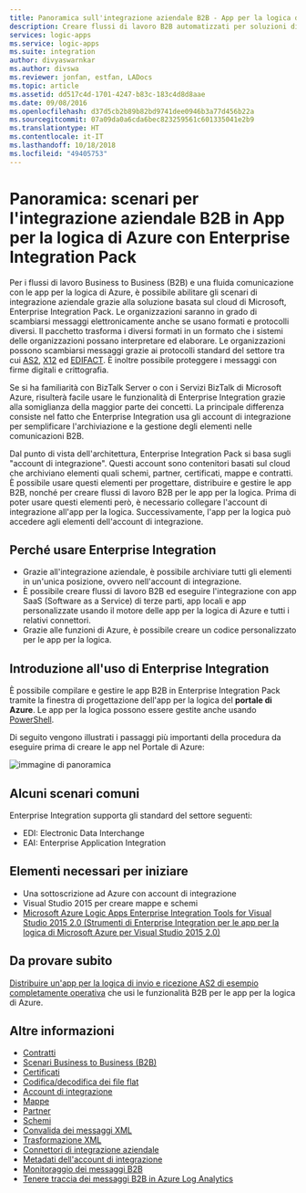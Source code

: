 ```yaml
---
title: Panoramica sull'integrazione aziendale B2B - App per la logica di Azure | Microsoft Docs
description: Creare flussi di lavoro B2B automatizzati per soluzioni di integrazione aziendale con App per la logica di Azure e Enterprise Integration Pack
services: logic-apps
ms.service: logic-apps
ms.suite: integration
author: divyaswarnkar
ms.author: divswa
ms.reviewer: jonfan, estfan, LADocs
ms.topic: article
ms.assetid: dd517c4d-1701-4247-b83c-183c4d8d8aae
ms.date: 09/08/2016
ms.openlocfilehash: d37d5cb2b89b82bd9741dee0946b3a77d456b22a
ms.sourcegitcommit: 07a09da0a6cda6bec823259561c601335041e2b9
ms.translationtype: HT
ms.contentlocale: it-IT
ms.lasthandoff: 10/18/2018
ms.locfileid: "49405753"
---
```

# <a name="overview-b2b-enterprise-integration-scenarios-in-azure-logic-apps-with-enterprise-integration-pack"></a>Panoramica: scenari per l'integrazione aziendale B2B in App per la logica di Azure con Enterprise Integration Pack

Per i flussi di lavoro Business to Business (B2B) e una fluida comunicazione con le app per la logica di Azure, è possibile abilitare gli scenari di integrazione aziendale grazie alla soluzione basata sul cloud di Microsoft, Enterprise Integration Pack. Le organizzazioni saranno in grado di scambiarsi messaggi elettronicamente anche se usano formati e protocolli diversi. Il pacchetto trasforma i diversi formati in un formato che i sistemi delle organizzazioni possano interpretare ed elaborare. Le organizzazioni possono scambiarsi messaggi grazie ai protocolli standard del settore tra cui [AS2](../logic-apps/logic-apps-enterprise-integration-as2.md), [X12](logic-apps-enterprise-integration-x12.md) ed [EDIFACT](../logic-apps/logic-apps-enterprise-integration-edifact.md). È inoltre possibile proteggere i messaggi con firme digitali e crittografia.

Se si ha familiarità con BizTalk Server o con i Servizi BizTalk di Microsoft Azure, risulterà facile usare le funzionalità di Enterprise Integration grazie alla somiglianza della maggior parte dei concetti. La principale differenza consiste nel fatto che Enterprise Integration usa gli account di integrazione per semplificare l'archiviazione e la gestione degli elementi nelle comunicazioni B2B. 

Dal punto di vista dell'architettura, Enterprise Integration Pack si basa sugli "account di integrazione". Questi account sono contenitori basati sul cloud che archiviano elementi quali schemi, partner, certificati, mappe e contratti. È possibile usare questi elementi per progettare, distribuire e gestire le app B2B, nonché per creare flussi di lavoro B2B per le app per la logica. Prima di poter usare questi elementi però, è necessario collegare l'account di integrazione all'app per la logica. Successivamente, l'app per la logica può accedere agli elementi dell'account di integrazione.

## <a name="why-should-you-use-enterprise-integration"></a>Perché usare Enterprise Integration

* Grazie all'integrazione aziendale, è possibile archiviare tutti gli elementi in un'unica posizione, ovvero nell'account di integrazione.
* È possibile creare flussi di lavoro B2B ed eseguire l'integrazione con app SaaS (Software as a Service) di terze parti, app locali e app personalizzate usando il motore delle app per la logica di Azure e tutti i relativi connettori.
* Grazie alle funzioni di Azure, è possibile creare un codice personalizzato per le app per la logica.

## <a name="how-to-get-started-with-enterprise-integration"></a>Introduzione all'uso di Enterprise Integration

È possibile compilare e gestire le app B2B in Enterprise Integration Pack tramite la finestra di progettazione dell'app per la logica del **portale di Azure**. Le app per la logica possono essere gestite anche usando [PowerShell](https://docs.microsoft.com/powershell/module/azurerm.logicapp "App per la logica in PowerShell").

Di seguito vengono illustrati i passaggi più importanti della procedura da eseguire prima di creare le app nel Portale di Azure:

![immagine di panoramica](media/logic-apps-enterprise-integration-overview/overview-0.png)  

## <a name="what-are-some-common-scenarios"></a>Alcuni scenari comuni

Enterprise Integration supporta gli standard del settore seguenti:

* EDI: Electronic Data Interchange
* EAI: Enterprise Application Integration

## <a name="heres-what-you-need-to-get-started"></a>Elementi necessari per iniziare

* Una sottoscrizione ad Azure con account di integrazione
* Visual Studio 2015 per creare mappe e schemi
* [Microsoft Azure Logic Apps Enterprise Integration Tools for Visual Studio 2015 2.0 (Strumenti di Enterprise Integration per le app per la logica di Microsoft Azure per Visual Studio 2015 2.0)](https://aka.ms/vsmapsandschemas)  

## <a name="try-it-now"></a>Da provare subito

[Distribuire un'app per la logica di invio e ricezione AS2 di esempio completamente operativa](https://github.com/Azure/azure-quickstart-templates/tree/master/201-logic-app-as2-send-receive) che usi le funzionalità B2B per le app per la logica di Azure.

## <a name="learn-more"></a>Altre informazioni
* [Contratti](../logic-apps/logic-apps-enterprise-integration-agreements.md "Informazioni sui contratti di Enterprise Integration")
* [Scenari Business to Business (B2B)](../logic-apps/logic-apps-enterprise-integration-b2b.md "Informazioni su come creare app per la logica con funzionalità B2B")  
* [Certificati](logic-apps-enterprise-integration-certificates.md "Informazioni sui certificati di Enterprise Integration")
* [Codifica/decodifica dei file flat](logic-apps-enterprise-integration-flatfile.md "Informazioni su come codificare e decodificare il contenuto dei file flat")  
* [Account di integrazione](../logic-apps/logic-apps-enterprise-integration-accounts.md "Informazioni sugli account di integrazione")
* [Mappe](../logic-apps/logic-apps-enterprise-integration-maps.md "Informazioni sulle mappe di Enterprise Integration")
* [Partner](logic-apps-enterprise-integration-partners.md "Informazioni sui partner di Enterprise Integration")
* [Schemi](logic-apps-enterprise-integration-schemas.md "Informazioni sugli schemi di Enterprise Integration")
* [Convalida dei messaggi XML](logic-apps-enterprise-integration-xml.md "Informazioni su come convalidare i messaggi XML con le app per la logica")
* [Trasformazione XML](logic-apps-enterprise-integration-transform.md "Informazioni sulle mappe di Enterprise Integration")
* [Connettori di integrazione aziendale](../connectors/apis-list.md "Informazioni sui connettori di Enterprise Integration Pack")
* [Metadati dell'account di integrazione](../logic-apps/logic-apps-enterprise-integration-metadata.md "Informazioni sui metadati dell'account di integrazione")
* [Monitoraggio dei messaggi B2B](logic-apps-monitor-b2b-message.md "Altre informazioni sul monitoraggio dei messaggi B2B")
* [Tenere traccia dei messaggi B2B in Azure Log Analytics](logic-apps-track-b2b-messages-omsportal.md "Altre informazioni sul rilevamento dei messaggi B2B in Azure Log Analytics")

